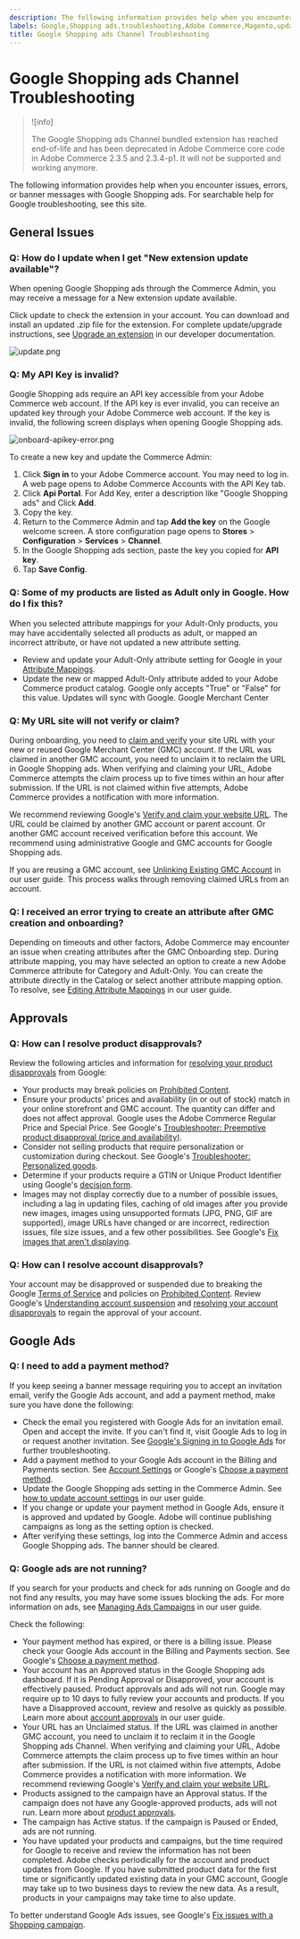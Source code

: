 ```yaml
---
description: The following information provides help when you encounter issues, errors, or banner messages with Google Shopping ads. For searchable help for Google troubleshooting, see this site.
labels: Google,Shopping ads,troubleshooting,Adobe Commerce,Magento,update
title: Google Shopping ads Channel Troubleshooting
---
```


# Google Shopping ads Channel Troubleshooting

>![info]
>
>The Google Shopping ads Channel bundled extension has reached end-of-life and has been deprecated in Adobe Commerce core code in Adobe Commerce 2.3.5 and 2.3.4-p1. It will not be supported and working anymore.

The following information provides help when you encounter issues, errors, or banner messages with Google Shopping ads. For searchable help for Google troubleshooting, see this site.

## General Issues

### Q: How do I update when I get "New extension update available"?

When opening Google Shopping ads through the Commerce Admin, you may receive a message for a New extension update available.

Click update to check the extension in your account. You can download and install an updated .zip file for the extension. For complete update/upgrade instructions, see [Upgrade an extension](https://devdocs.magento.com/extensions/install/#upgrade-an-extension) in our developer documentation.

![update.png](assets/update.png)

### Q: My API Key is invalid?

Google Shopping ads require an API key accessible from your Adobe Commerce web account. If the API key is ever invalid, you can receive an updated key through your Adobe Commerce web account. If the key is invalid, the following screen displays when opening Google Shopping ads.

![onboard-apikey-error.png](assets/onboard-apikey-error.png)

To create a new key and update the Commerce Admin:

1. Click **Sign in** to your Adobe Commerce account. You may need to log in. A web page opens to Adobe Commerce Accounts with the API Key tab.
1. Click **Api Portal**. For Add Key, enter a description like "Google Shopping ads" and Click **Add**.
1. Copy the key.
1. Return to the Commerce Admin and tap **Add the key** on the Google welcome screen. A store configuration page opens to **Stores** > **Configuration** > **Services** > **Channel**.
1. In the Google Shopping ads section, paste the key you copied for **API key**.
1. Tap **Save Config**.


### Q: Some of my products are listed as Adult only in Google. How do I fix this?

When you selected attribute mappings for your Adult-Only products, you may have accidentally selected all products as adult, or mapped an incorrect attribute, or have not updated a new attribute setting.

* Review and update your Adult-Only attribute setting for Google in your [Attribute Mappings](https://docs.magento.com/m2/ee/user_guide/sales-channels/google-ads/products-edit-mappings.html).
* Update the new or mapped Adult-Only attribute added to your Adobe Commerce product catalog. Google only accepts "True" or "False" for this value. Updates will sync with Google. Google Merchant Center

### Q: My URL site will not verify or claim?

During onboarding, you need to [claim and verify](https://docs.magento.com/m2/ee/user_guide/sales-channels/google-ads/url-verify.html) your site URL with your new or reused Google Merchant Center (GMC) account. If the URL was claimed in another GMC account, you need to unclaim it to reclaim the URL in Google Shopping ads. When verifying and claiming your URL, Adobe Commerce attempts the claim process up to five times within an hour after submission. If the URL is not claimed within five attempts, Adobe Commerce provides a notification with more information.

We recommend reviewing Google's [Verify and claim your website URL](https://support.google.com/merchants/answer/176793?hl=en). The URL could be claimed by another GMC account or parent account. Or another GMC account received verification before this account. We recommend using administrative Google and GMC accounts for Google Shopping ads.

If you are reusing a GMC account, see [Unlinking Existing GMC Account](https://docs.magento.com/m2/ee/user_guide/sales-channels/google-ads/gmc-unlink-gmc.html) in our user guide. This process walks through removing claimed URLs from an account.

### Q: I received an error trying to create an attribute after GMC creation and onboarding?

Depending on timeouts and other factors, Adobe Commerce may encounter an issue when creating attributes after the GMC Onboarding step. During attribute mapping, you may have selected an option to create a new Adobe Commerce attribute for Category and Adult-Only. You can create the attribute directly in the Catalog or select another attribute mapping option. To resolve, see [Editing Attribute Mappings](https://docs.magento.com/m2/ee/user_guide/sales-channels/google-ads/products-edit-mappings.html) in our user guide.

## Approvals

### Q: How can I resolve product disapprovals?

Review the following articles and information for [resolving your product disapprovals](https://docs.magento.com/m2/ee/user_guide/sales-channels/google-ads/product-resolve-errors.html) from Google:

* Your products may break policies on [Prohibited Content](https://support.google.com/merchants/answer/6149970?hl=en).
* Ensure your products' prices and availability (in or out of stock) match in your online storefront and GMC account. The quantity can differ and does not affect approval. Google uses the Adobe Commerce Regular Price and Special Price. See Google's [Troubleshooter: Preemptive product disapproval (price and availability)](https://support.google.com/merchants/answer/7334523).
* Consider not selling products that require personalization or customization during checkout. See Google's [Troubleshooter: Personalized goods](https://support.google.com/merchants/answer/7553527).
* Determine if your products require a GTIN or Unique Product Identifier using Google's [decision form](https://support.google.com/merchants/troubleshooter/7540281).
* Images may not display correctly due to a number of possible issues, including a lag in updating files, caching of old images after you provide new images, images using unsupported formats (JPG, PNG, GIF are supported), image URLs have changed or are incorrect, redirection issues, file size issues, and a few other possibilities. See Google's [Fix images that aren't displaying](https://support.google.com/merchants/answer/160640).

### Q: How can I resolve account disapprovals?

Your account may be disapproved or suspended due to breaking the Google [Terms of Service](https://support.google.com/merchants/answer/160173?hl=en) and policies on [Prohibited Content](https://support.google.com/merchants/answer/6149970?hl=en). Review Google's [Understanding account suspension](https://support.google.com/merchants/answer/2948694) and [resolving your account disapprovals](https://docs.magento.com/m2/ee/user_guide/sales-channels/google-ads/account-resolve-errors.html) to regain the approval of your account.

## Google Ads

### Q: I need to add a payment method?

If you keep seeing a banner message requiring you to accept an invitation email, verify the Google Ads account, and add a payment method, make sure you have done the following:

* Check the email you registered with Google Ads for an invitation email. Open and accept the invite. If you can't find it, visit Google Ads to log in or request another invitation. See [Google's Signing in to Google Ads](https://support.google.com/google-ads/answer/1722062) for further troubleshooting.
* Add a payment method to your Google Ads account in the Billing and Payments section. See [Account Settings](https://docs.magento.com/m2/ee/user_guide/sales-channels/google-ads/acct-settings.html) or Google's [Choose a payment method](https://support.google.com/google-ads/answer/2375433).
* Update the Google Shopping ads setting in the Commerce Admin. See [how to update account settings](https://docs.magento.com/m2/ee/user_guide/sales-channels/google-ads/create-campaign.html#AcctSettings) in our user guide.
* If you change or update your payment method in Google Ads, ensure it is approved and updated by Google. Adobe will continue publishing campaigns as long as the setting option is checked.
* After verifying these settings, log into the Commerce Admin and access Google Shopping ads. The banner should be cleared.

### Q: Google ads are not running?

If you search for your products and check for ads running on Google and do not find any results, you may have some issues blocking the ads. For more information on ads, see [Managing Ads Campaigns](https://docs.magento.com/m2/ee/user_guide/sales-channels/google-ads/campaigns-manage.html) in our user guide.

Check the following:

* Your payment method has expired, or there is a billing issue. Please check your Google Ads account in the Billing and Payments section. See Google's [Choose a payment method](https://support.google.com/google-ads/answer/2375433).
* Your account has an Approved status in the Google Shopping ads dashboard. If it is Pending Approval or Disapproved, your account is effectively paused. Product approvals and ads will not run. Google may require up to 10 days to fully review your accounts and products. If you have a Disapproved account, review and resolve as quickly as possible. Learn more about [account approvals](https://docs.magento.com/m2/ee/user_guide/sales-channels/google-ads/google-account-managment.html) in our user guide.
* Your URL has an Unclaimed status. If the URL was claimed in another GMC account, you need to unclaim it to reclaim it in the Google Shopping ads Channel. When verifying and claiming your URL, Adobe Commerce attempts the claim process up to five times within an hour after submission. If the URL is not claimed within five attempts, Adobe Commerce provides a notification with more information. We recommend reviewing Google's [Verify and claim your website URL](https://support.google.com/merchants/answer/176793?hl=en).
* Products assigned to the campaign have an Approval status. If the campaign does not have any Google-approved products, ads will not run. Learn more about [product approvals](https://docs.magento.com/m2/ee/user_guide/sales-channels/google-ads/product-managment.html).
* The campaign has Active status. If the campaign is Paused or Ended, ads are not running.
* You have updated your products and campaigns, but the time required for Google to receive and review the information has not been completed. Adobe checks periodically for the account and product updates from Google. If you have submitted product data for the first time or significantly updated existing data in your GMC account, Google may take up to two business days to review the new data. As a result, products in your campaigns may take time to also update.

To better understand Google Ads issues, see Google's [Fix issues with a Shopping campaign](https://support.google.com/google-ads/answer/6275319).